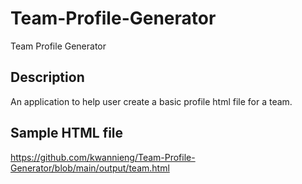 # Team-Profile-Generator

Team Profile Generator

## Description

An application to help user create a basic profile html file for a team.

## Sample HTML file

https://github.com/kwannieng/Team-Profile-Generator/blob/main/output/team.html
